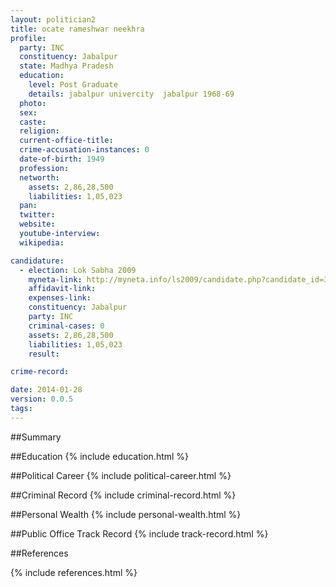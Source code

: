 ```yaml
---
layout: politician2
title: ocate rameshwar neekhra
profile: 
  party: INC
  constituency: Jabalpur
  state: Madhya Pradesh
  education: 
    level: Post Graduate
    details: jabalpur univercity  jabalpur 1968-69
  photo: 
  sex: 
  caste: 
  religion: 
  current-office-title: 
  crime-accusation-instances: 0
  date-of-birth: 1949
  profession: 
  networth: 
    assets: 2,86,28,500
    liabilities: 1,05,023
  pan: 
  twitter: 
  website: 
  youtube-interview: 
  wikipedia: 

candidature: 
  - election: Lok Sabha 2009
    myneta-link: http://myneta.info/ls2009/candidate.php?candidate_id=3309
    affidavit-link: 
    expenses-link: 
    constituency: Jabalpur 
    party: INC
    criminal-cases: 0
    assets: 2,86,28,500
    liabilities: 1,05,023
    result:  

crime-record: 

date: 2014-01-28
version: 0.0.5
tags: 
---
```

##Summary


##Education
{% include education.html %}


##Political Career
{% include political-career.html %}


##Criminal Record
{% include criminal-record.html %}


##Personal Wealth
{% include personal-wealth.html %}


##Public Office Track Record
{% include track-record.html %}


##References


{% include references.html %}